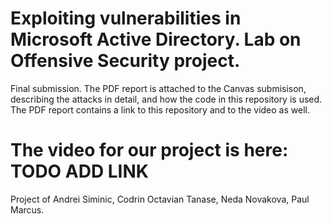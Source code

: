 # Exploiting vulnerabilities in Microsoft Active Directory. Lab on Offensive Security project.

Final submission. The PDF report is attached to the Canvas submisison, describing the attacks in detail, and how the code in this repository is used. The PDF report contains a link to this repository and to the video as well.

# The video for our project is here: TODO ADD LINK


Project of Andrei Siminic, Codrin Octavian Tanase, Neda Novakova, Paul Marcus.
